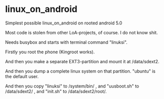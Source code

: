 # linux_on_android
Simplest possible linux_on_android on rooted android 5.0

Most code is stolen from other LoA-projects, of course. I do not know shit. 

Needs busybox and starts with terminal command "linuksi".

Firstly you root the phone (Kingroot works).

And then you make a separate EXT3-partition and mount it at /data/sdext2.

And then you dump a complete linux system on that partition. "ubuntu" is the default user.

And then you copy "linuksi" to /system/bin/ ,
           and "uusboot.sh" to /data/sdext2/ ,
           and "init.sh" to /data/sdext2/root/.
